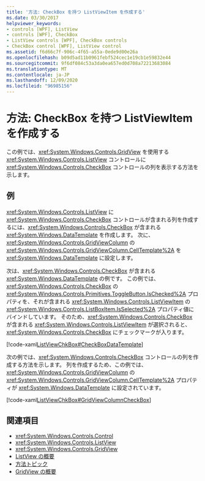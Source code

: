 ```yaml
---
title: '方法: CheckBox を持つ ListViewItem を作成する'
ms.date: 03/30/2017
helpviewer_keywords:
- controls [WPF], ListView
- controls [WPF], CheckBox
- ListView controls [WPF], CheckBox controls
- CheckBox control [WPF], ListView control
ms.assetid: f6d66c7f-906c-4f65-a55a-0ede9d00e26a
ms.openlocfilehash: b09d5ad11b0961febf524cec1e19cb1e59832e44
ms.sourcegitcommit: 9f6df084c53a3da0ea657ed0d708a72213683084
ms.translationtype: MT
ms.contentlocale: ja-JP
ms.lasthandoff: 12/09/2020
ms.locfileid: "96985156"
---
```

# <a name="how-to-create-listviewitems-with-a-checkbox"></a>方法: CheckBox を持つ ListViewItem を作成する
この例では、<xref:System.Windows.Controls.GridView> を使用する <xref:System.Windows.Controls.ListView> コントロールに <xref:System.Windows.Controls.CheckBox> コントロールの列を表示する方法を示します。  
  
## <a name="example"></a>例  
 <xref:System.Windows.Controls.ListView> に <xref:System.Windows.Controls.CheckBox> コントロールが含まれる列を作成するには、<xref:System.Windows.Controls.CheckBox> が含まれる <xref:System.Windows.DataTemplate> を作成します。 次に、<xref:System.Windows.Controls.GridViewColumn> の <xref:System.Windows.Controls.GridViewColumn.CellTemplate%2A> を <xref:System.Windows.DataTemplate> に設定します。  
  
 次は、<xref:System.Windows.Controls.CheckBox> が含まれる <xref:System.Windows.DataTemplate> の例です。 この例では、<xref:System.Windows.Controls.CheckBox> の <xref:System.Windows.Controls.Primitives.ToggleButton.IsChecked%2A> プロパティを、それが含まれる <xref:System.Windows.Controls.ListViewItem> の <xref:System.Windows.Controls.ListBoxItem.IsSelected%2A> プロパティ値にバインドしています。 そのため、<xref:System.Windows.Controls.CheckBox> が含まれる <xref:System.Windows.Controls.ListViewItem> が選択されると、<xref:System.Windows.Controls.CheckBox> にチェックマークが入ります。  
  
 [!code-xaml[ListViewChkBox#CheckBoxDataTemplate](~/samples/snippets/csharp/VS_Snippets_Wpf/ListViewChkBox/CS/window1.xaml#checkboxdatatemplate)]  
  
 次の例では、<xref:System.Windows.Controls.CheckBox> コントロールの列を作成する方法を示します。 列を作成するため、この例では、<xref:System.Windows.Controls.GridViewColumn> の <xref:System.Windows.Controls.GridViewColumn.CellTemplate%2A> プロパティが <xref:System.Windows.DataTemplate> に設定されています。  
  
 [!code-xaml[ListViewChkBox#GridViewColumnCheckBox](~/samples/snippets/csharp/VS_Snippets_Wpf/ListViewChkBox/CS/window1.xaml#gridviewcolumncheckbox)]  
  
## <a name="see-also"></a>関連項目

- <xref:System.Windows.Controls.Control>
- <xref:System.Windows.Controls.ListView>
- <xref:System.Windows.Controls.GridView>
- [ListView の概要](listview-overview.md)
- [方法トピック](listview-how-to-topics.md)
- [GridView の概要](gridview-overview.md)
